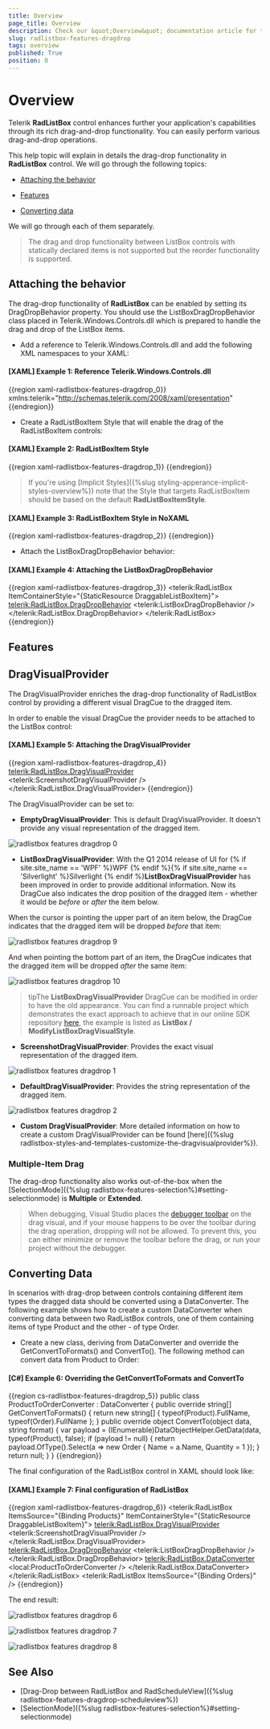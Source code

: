 ```yaml
---
title: Overview
page_title: Overview
description: Check our &quot;Overview&quot; documentation article for the RadListBox {{ site.framework_name }} control.
slug: radlistbox-features-dragdrop
tags: overview
published: True
position: 0
---
```


# Overview

Telerik __RadListBox__ control enhances further your application's capabilities through its rich drag-and-drop functionality. You can easily perform various drag-and-drop operations.      

This help topic will explain in details the drag-drop functionality in __RadListBox__ control. We will go through the following topics:      

* [Attaching the behavior](#attaching-the-behavior)

* [Features](#features)

* [Converting data](#converting-data)

We will go through each of them separately.

>The drag and drop functionality between ListBox controls with statically declared items is not supported but the reorder functionality is supported.        

## Attaching the behavior

The drag-drop functionality of __RadListBox__ can be enabled by setting its DragDropBehavior property. You should use the ListBoxDragDropBehavior class placed in Telerik.Windows.Controls.dll which is prepared to handle the drag and drop of the ListBox items.        

* Add a reference to Telerik.Windows.Controls.dll and add the following XML namespaces to your XAML:

#### __[XAML] Example 1: Reference Telerik.Windows.Controls.dll__

{{region xaml-radlistbox-features-dragdrop_0}}
	xmlns:telerik="http://schemas.telerik.com/2008/xaml/presentation"
{{endregion}}

* Create a RadListBoxItem Style that will enable the drag of the RadListBoxItem controls:

#### __[XAML] Example 2: RadListBoxItem Style__

{{region xaml-radlistbox-features-dragdrop_1}}
	<Style x:Key="DraggableListBoxItem" TargetType="telerik:RadListBoxItem">
	    <Setter Property="telerik:DragDropManager.AllowCapturedDrag" Value="True" />
	</Style>
{{endregion}}

>If you're using [Implicit Styles]({%slug styling-apperance-implicit-styles-overview%}) note that the Style that targets RadListBoxItem should be based on the default __RadListBoxItemStyle__.

#### __[XAML] Example 3: RadListBoxItem Style in NoXAML__

{{region xaml-radlistbox-features-dragdrop_2}}
	<Style x:Key="DraggableListBoxItem" TargetType="telerik:RadListBoxItem" BasedOn="{StaticResource RadListBoxItemStyle}">
		<Setter Property="telerik:DragDropManager.AllowCapturedDrag" Value="True" />
	</Style>
{{endregion}}

* Attach the ListBoxDragDropBehavior behavior:

#### __[XAML] Example 4: Attaching the ListBoxDragDropBehavior__

{{region xaml-radlistbox-features-dragdrop_3}}
	<telerik:RadListBox ItemContainerStyle="{StaticResource DraggableListBoxItem}">
	    <telerik:RadListBox.DragDropBehavior>
	        <telerik:ListBoxDragDropBehavior />
	    </telerik:RadListBox.DragDropBehavior>
	</telerik:RadListBox>
{{endregion}}

## Features

## DragVisualProvider

The DragVisualProvider enriches the drag-drop functionality of RadListBox control by providing a different visual DragCue to the dragged item.

In order to enable the visual DragCue the provider needs to be attached to the ListBox control:        

#### __[XAML] Example 5: Attaching the DragVisualProvider__

{{region xaml-radlistbox-features-dragdrop_4}}
	<telerik:RadListBox.DragVisualProvider>
	    <telerik:ScreenshotDragVisualProvider />
	</telerik:RadListBox.DragVisualProvider>
{{endregion}}

The DragVisualProvider can be set to:

* __EmptyDragVisualProvider__: This is default DragVisualProvider. It doesn't provide any visual representation of the dragged item.

![radlistbox features dragdrop 0](images/radlistbox_features_dragdrop_0.png)

* __ListBoxDragVisualProvider__: With the Q1 2014 release of UI for {% if site.site_name == 'WPF' %}WPF {% endif %}{% if site.site_name == 'Silverlight' %}Silverlight {% endif %}__ListBoxDragVisualProvider__ has been improved in order to provide additional information. Now its DragCue also indicates the drop position of the dragged item - whether it would be *before* or *after* the item below.

When the cursor is pointing the upper part of an item below, the DragCue indicates that the dragged item will be dropped *before* that item:

![radlistbox features dragdrop 9](images/radlistbox_features_dragdrop_9.png)

And when pointing the bottom part of an item, the DragCue indicates that the dragged item will be dropped *after* the same item:

![radlistbox features dragdrop 10](images/radlistbox_features_dragdrop_10.png)

>tipThe __ListBoxDragVisualProvider__ DragCue can be modified in order to have the old appearance. You can find a runnable project which demonstrates the exact approach to achieve that in our online SDK repository [here](https://github.com/telerik/xaml-sdk), the example is listed as __ListBox / ModifyListBoxDragVisualStyle__.              

* __ScreenshotDragVisualProvider__: Provides the exact visual representation of the dragged item.

![radlistbox features dragdrop 1](images/radlistbox_features_dragdrop_1.png)

* __DefaultDragVisualProvider__: Provides the string representation of the dragged item.

![radlistbox features dragdrop 2](images/radlistbox_features_dragdrop_2.png)

* __Custom DragVisualProvider__: More detailed information on how to create a custom DragVisualProvider can be found [here]({%slug radlistbox-styles-and-templates-customize-the-dragvisualprovider%}).            

### Multiple-Item Drag

The drag-drop functionality also works out-of-the-box when the [SelectionMode]({%slug radlistbox-features-selection%}#setting-selectionmode) is **Multiple** or **Extended**.

>When debugging, Visual Studio places the [debugger toolbar](https://docs.microsoft.com/en-us/visualstudio/xaml-tools/inspect-xaml-properties-while-debugging) on the drag visual, and if your mouse happens to be over the toolbar during the drag operation, dropping will not be allowed. To prevent this, you can either minimize or remove the toolbar before the drag, or run your project without the debugger.

## Converting Data

In scenarios with drag-drop between controls containing different item types the dragged data should be converted using a DataConverter. The following example shows how to create a custom DataConverter when converting data between two RadListBox controls, one of them containing items of type Product and the other - of type Order.

* Create a new class, deriving from DataConverter and override the GetConvertToFormats() and ConvertTo(). The following method can convert data from Product to Order:

#### __[C#] Example 6: Overriding the GetConvertToFormats and ConvertTo__

{{region cs-radlistbox-features-dragdrop_5}}
	public class ProductToOrderConverter : DataConverter
	{
	    public override string[] GetConvertToFormats()
	    {
	        return new string[] { typeof(Product).FullName, typeof(Order).FullName };
	    }
	    public override object ConvertTo(object data, string format)
	    {
	        var payload = (IEnumerable)DataObjectHelper.GetData(data, typeof(Product), false);
	        if (payload != null)
	        {
	            return payload.OfType<Product>().Select(a => new Order
	            {
	                Name = a.Name,
	                Quantity = 1
	            });
	        }
	        return null;
	    }
	}
{{endregion}}

The final configuration of the RadListBox control in XAML should look like:

#### __[XAML] Example 7: Final configuration of RadListBox__

{{region xaml-radlistbox-features-dragdrop_6}}
	<telerik:RadListBox ItemsSource="{Binding Products}" ItemContainerStyle="{StaticResource DraggableListBoxItem}">
	    <telerik:RadListBox.DragVisualProvider>
	        <telerik:ScreenshotDragVisualProvider />
	    </telerik:RadListBox.DragVisualProvider>
	    <telerik:RadListBox.DragDropBehavior>
	        <telerik:ListBoxDragDropBehavior />
	    </telerik:RadListBox.DragDropBehavior>
	    <telerik:RadListBox.DataConverter>
	        <local:ProductToOrderConverter />
	    </telerik:RadListBox.DataConverter>
	</telerik:RadListBox>
	<telerik:RadListBox ItemsSource="{Binding Orders}" />
{{endregion}}

The end result:

![radlistbox features dragdrop 6](images/radlistbox_features_dragdrop_6.png)

![radlistbox features dragdrop 7](images/radlistbox_features_dragdrop_7.png)

![radlistbox features dragdrop 8](images/radlistbox_features_dragdrop_8.png)

## See Also

 * [Drag-Drop between RadListBox and RadScheduleView]({%slug radlistbox-features-dragdrop-scheduleview%})
 * [SelectionMode]({%slug radlistbox-features-selection%}#setting-selectionmode)
